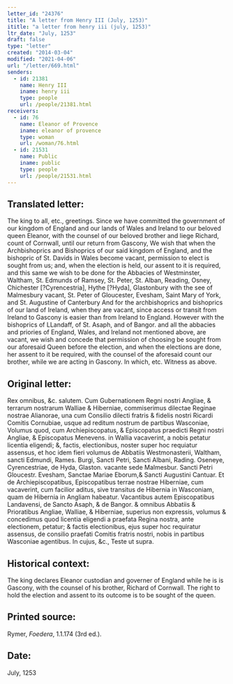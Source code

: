 ```yaml
---
letter_id: "24376"
title: "A letter from Henry III (July, 1253)"
ititle: "a letter from henry iii (july, 1253)"
ltr_date: "July, 1253"
draft: false
type: "letter"
created: "2014-03-04"
modified: "2021-04-06"
url: "/letter/669.html"
senders:
  - id: 21381
    name: Henry III
    iname: henry iii
    type: people
    url: /people/21381.html
receivers:
  - id: 76
    name: Eleanor of Provence
    iname: eleanor of provence
    type: woman
    url: /woman/76.html
  - id: 21531
    name: Public
    iname: public
    type: people
    url: /people/21531.html
---
```

<h2> Translated letter:</h2>The king to all, etc., greetings.
Since we have committed the government of our kingdom of England and our lands of Wales and Ireland to our beloved queen Eleanor, with the counsel of our beloved brother and liege Richard, count of Cornwall, until our return from Gascony,
We wish that when the Archbishoprics and Bishoprics of our said kingdom of England, and the bishopric of St. Davids in Wales become vacant, permission to elect is sought from us; and, when the election is held, our assent to it is required, and this same we wish to be done for the Abbacies of Westminster, Waltham, St. Edmunds of Ramsey, St. Peter, St. Alban, Reading, Osney, Chichester [?Cyrencestria], Hythe [?Hyda], Glastonbury with the see of Malmesbury vacant, St. Peter of Gloucester, Evesham, Saint Mary of York, and St. Augustine of Canterbury
And for the archbishoprics and bishoprics of our land of Ireland, when they are vacant, since access or transit from Ireland to Gascony is easier than from Ireland to England.
However with the bishoprics of LLandaff, of St. Asaph, and of Bangor. and all the abbacies and priories of England, Wales, and Ireland not mentioned above, are vacant, we wish and concede that permission of choosing be sought from our aforesaid Queen before the election, and when the elections are done, her assent to it be required, with the counsel of the aforesaid count our brother, while we are acting in Gascony.
In which, etc.
Witness as above.
<h2 class="mt-4"> Original letter:</h2>Rex omnibus, &c. salutem.
Cum Gubernationem Regni nostri Angliae, & terrarum nostrarum Walliae & Hiberniae, commiserimus dilectae Reginae nostrae Alianorae, una cum Consilio dilecti fratris & fidelis nostri Ricardi Comitis Cornubiae, usque ad reditum nostrum de partibus Wasconiae,
Volumus quod, cum Archiepiscopatus, & Episcopatus praedicti Regni nostri Angliae, & Episcopatus Menevens. in Wallia vacaverint, a nobis petatur licentia eligendi; &, factis, electionibus, noster super hoc requiatur assensus, et hoc idem fieri volumus de Abbatiis Westmonasterii, Waltham, sancti Edmundi, Rames. Burgi, Sancti Petri, Sancti Albani, Rading. Oseneye, Cyrencestriae, de Hyda, Glaston. vacante sede Malmesbur. Sancti Petri Gloucestr. Evesham, Sanctae Mariae Eborum,& Sancti Augustini Cantuar.
Et de Archiepiscopatibus, Episcopatibus terrae nostrae Hiberniae, cum vacaverint, cum facilior aditus, sive transitus de Hibernia in Wasconiam, quam de Hibernia in Angliam habeatur.
Vacantibus autem Episcopatibus Landavensi, de Sancto Asaph, & de Bangor. & omnibus Abbatiis & Prioratibus Angliae, Walliae, & Hiberniae, superius non expressis, volumus & concedimus quod licentia eligendi a praefata Regina nostra, ante electionem, petatur; & factis electionibus, ejus super hoc requiratur assensus, de consilio praefati Comitis fratris nostri, nobis in partibus Wasconiae agentibus.
In cujus, &c.,
Teste ut supra.
<h2 class="mt-4"> Historical context:</h2>The king declares Eleanor custodian and governer of England while he is is Gascony, with the counsel of his brother, Richard of Cornwall.  The right to hold the election and assent to its outcome is to be sought of the queen.
<h2 class="mt-4"> Printed source:</h2><p>Rymer, <em>Foedera</em>, 1.1.174 (3rd ed.).</p><h2 class="mt-4"> Date:</h2>July, 1253